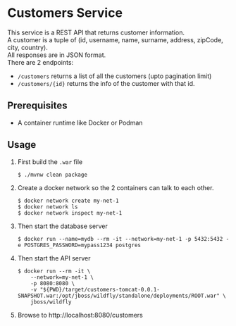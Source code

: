 # Customers Service

This service is a REST API that returns customer information.  
A customer is a tuple of (id, username, name, surname, address, zipCode, city, country).  
All responses are in JSON format.  
There are 2 endpoints:
- `/customers` returns a list of all the customers (upto pagination limit)
- `/customers/{id}` returns the info of the customer with that id.

## Prerequisites

- A container runtime like Docker or Podman

## Usage

1. First build the `.war` file
    ```
    $ ./mvnw clean package
    ```

1. Create a docker network so the 2 containers can talk to each other.
    ```
    $ docker network create my-net-1
    $ docker network ls
    $ docker network inspect my-net-1
    ```

1. Then start the database server
    ```
    $ docker run --name=mydb --rm -it --network=my-net-1 -p 5432:5432 -e POSTGRES_PASSWORD=mypass1234 postgres
    ```

1. Then start the API server
    ```
    $ docker run --rm -it \
        --network=my-net-1 \
        -p 8080:8080 \
        -v "${PWD}/target/customers-tomcat-0.0.1-SNAPSHOT.war:/opt/jboss/wildfly/standalone/deployments/ROOT.war" \
        jboss/wildfly
    ```

1. Browse to http://localhost:8080/customers
